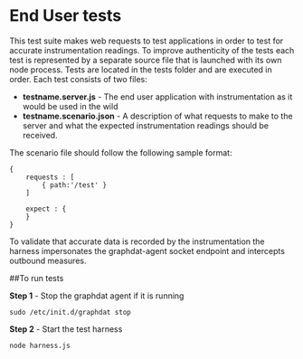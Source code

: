 End User tests
==============

This test suite makes web requests to test applications in order to test for accurate instrumentation readings.  To improve authenticity of the tests each test is represented by a separate source file that is launched with its own node process.  Tests are located in the tests folder and are executed in order.  Each test consists of two files:


*  __testname.server.js__ - The end user application with instrumentation as it would be used in the wild
*  __testname.scenario.json__ - A description of what requests to make to the server and what the expected instrumentation readings should be received.

The scenario file should follow the following sample format:  



    {
        requests : [
            { path:'/test' }
        ]

        expect : {
        }
    }


To validate that accurate data is recorded by the instrumentation the harness impersonates the graphdat-agent socket endpoint and intercepts outbound measures.

##To run tests

__Step 1__ - Stop the graphdat agent if it is running  


    sudo /etc/init.d/graphdat stop


__Step 2__ - Start the test harness


    node harness.js


